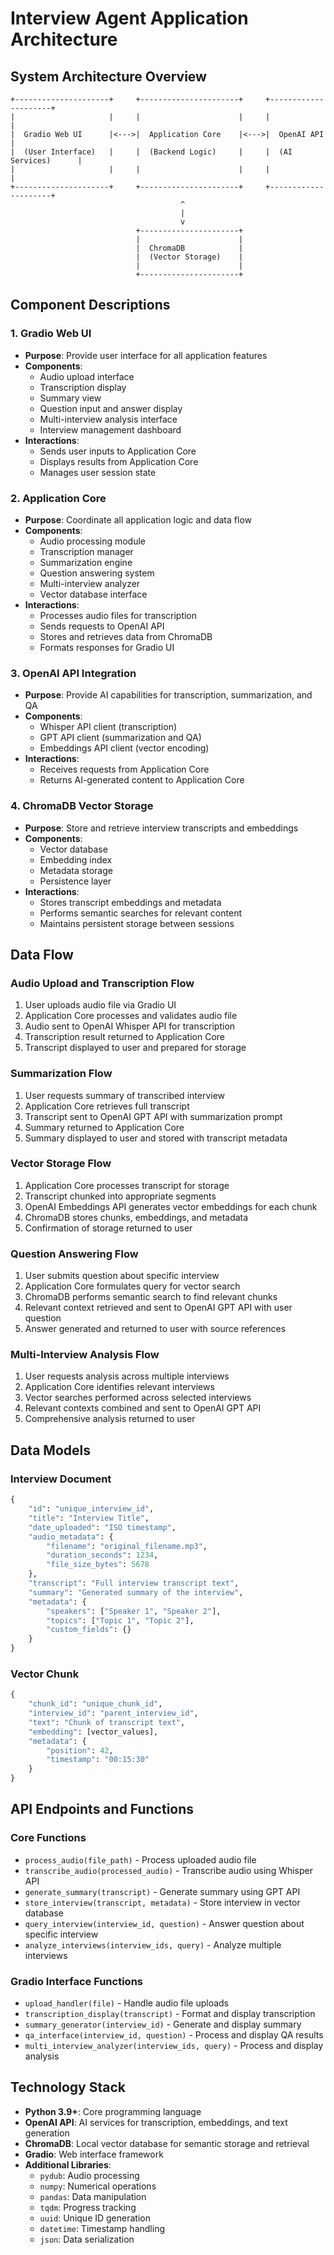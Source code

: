 # Interview Agent Application Architecture

## System Architecture Overview

```
+---------------------+     +----------------------+     +---------------------+
|                     |     |                      |     |                     |
|  Gradio Web UI      |<--->|  Application Core    |<--->|  OpenAI API         |
|  (User Interface)   |     |  (Backend Logic)     |     |  (AI Services)      |
|                     |     |                      |     |                     |
+---------------------+     +----------------------+     +---------------------+
                                      ^
                                      |
                                      v
                            +----------------------+
                            |                      |
                            |  ChromaDB            |
                            |  (Vector Storage)    |
                            |                      |
                            +----------------------+
```

## Component Descriptions

### 1. Gradio Web UI
- **Purpose**: Provide user interface for all application features
- **Components**:
  - Audio upload interface
  - Transcription display
  - Summary view
  - Question input and answer display
  - Multi-interview analysis interface
  - Interview management dashboard
- **Interactions**:
  - Sends user inputs to Application Core
  - Displays results from Application Core
  - Manages user session state

### 2. Application Core
- **Purpose**: Coordinate all application logic and data flow
- **Components**:
  - Audio processing module
  - Transcription manager
  - Summarization engine
  - Question answering system
  - Multi-interview analyzer
  - Vector database interface
- **Interactions**:
  - Processes audio files for transcription
  - Sends requests to OpenAI API
  - Stores and retrieves data from ChromaDB
  - Formats responses for Gradio UI

### 3. OpenAI API Integration
- **Purpose**: Provide AI capabilities for transcription, summarization, and QA
- **Components**:
  - Whisper API client (transcription)
  - GPT API client (summarization and QA)
  - Embeddings API client (vector encoding)
- **Interactions**:
  - Receives requests from Application Core
  - Returns AI-generated content to Application Core

### 4. ChromaDB Vector Storage
- **Purpose**: Store and retrieve interview transcripts and embeddings
- **Components**:
  - Vector database
  - Embedding index
  - Metadata storage
  - Persistence layer
- **Interactions**:
  - Stores transcript embeddings and metadata
  - Performs semantic searches for relevant content
  - Maintains persistent storage between sessions

## Data Flow

### Audio Upload and Transcription Flow
1. User uploads audio file via Gradio UI
2. Application Core processes and validates audio file
3. Audio sent to OpenAI Whisper API for transcription
4. Transcription result returned to Application Core
5. Transcript displayed to user and prepared for storage

### Summarization Flow
1. User requests summary of transcribed interview
2. Application Core retrieves full transcript
3. Transcript sent to OpenAI GPT API with summarization prompt
4. Summary returned to Application Core
5. Summary displayed to user and stored with transcript metadata

### Vector Storage Flow
1. Application Core processes transcript for storage
2. Transcript chunked into appropriate segments
3. OpenAI Embeddings API generates vector embeddings for each chunk
4. ChromaDB stores chunks, embeddings, and metadata
5. Confirmation of storage returned to user

### Question Answering Flow
1. User submits question about specific interview
2. Application Core formulates query for vector search
3. ChromaDB performs semantic search to find relevant chunks
4. Relevant context retrieved and sent to OpenAI GPT API with user question
5. Answer generated and returned to user with source references

### Multi-Interview Analysis Flow
1. User requests analysis across multiple interviews
2. Application Core identifies relevant interviews
3. Vector searches performed across selected interviews
4. Relevant contexts combined and sent to OpenAI GPT API
5. Comprehensive analysis returned to user

## Data Models

### Interview Document
```python
{
    "id": "unique_interview_id",
    "title": "Interview Title",
    "date_uploaded": "ISO timestamp",
    "audio_metadata": {
        "filename": "original_filename.mp3",
        "duration_seconds": 1234,
        "file_size_bytes": 5678
    },
    "transcript": "Full interview transcript text",
    "summary": "Generated summary of the interview",
    "metadata": {
        "speakers": ["Speaker 1", "Speaker 2"],
        "topics": ["Topic 1", "Topic 2"],
        "custom_fields": {}
    }
}
```

### Vector Chunk
```python
{
    "chunk_id": "unique_chunk_id",
    "interview_id": "parent_interview_id",
    "text": "Chunk of transcript text",
    "embedding": [vector_values],
    "metadata": {
        "position": 42,
        "timestamp": "00:15:30"
    }
}
```

## API Endpoints and Functions

### Core Functions
- `process_audio(file_path)` - Process uploaded audio file
- `transcribe_audio(processed_audio)` - Transcribe audio using Whisper API
- `generate_summary(transcript)` - Generate summary using GPT API
- `store_interview(transcript, metadata)` - Store interview in vector database
- `query_interview(interview_id, question)` - Answer question about specific interview
- `analyze_interviews(interview_ids, query)` - Analyze multiple interviews

### Gradio Interface Functions
- `upload_handler(file)` - Handle audio file uploads
- `transcription_display(transcript)` - Format and display transcription
- `summary_generator(interview_id)` - Generate and display summary
- `qa_interface(interview_id, question)` - Process and display QA results
- `multi_interview_analyzer(interview_ids, query)` - Process and display analysis

## Technology Stack

- **Python 3.9+**: Core programming language
- **OpenAI API**: AI services for transcription, embeddings, and text generation
- **ChromaDB**: Local vector database for semantic storage and retrieval
- **Gradio**: Web interface framework
- **Additional Libraries**:
  - `pydub`: Audio processing
  - `numpy`: Numerical operations
  - `pandas`: Data manipulation
  - `tqdm`: Progress tracking
  - `uuid`: Unique ID generation
  - `datetime`: Timestamp handling
  - `json`: Data serialization
